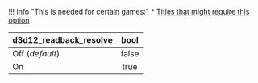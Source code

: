 <!--- This file is a snippet --->
!!! info "This is needed for certain games:"
    * [Titles that might require this option](https://github.com/xenia-project/game-compatibility/issues?q=is%3Aissue+is%3Aopen+label%3Agpu-readback)

|**d3d12_readback_resolve**  |**bool** |
|:---------------------------|:-------:|
| Off (*default*)            |  false  |
| On                         |  true   |
